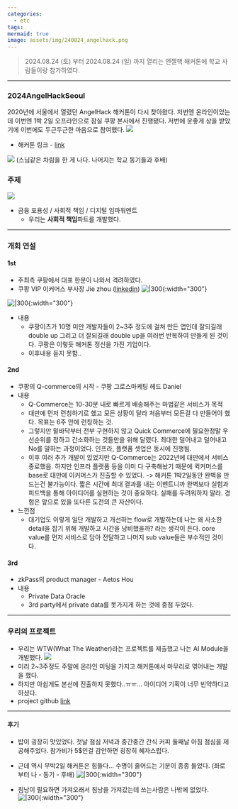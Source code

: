 ```yaml
---
categories:
  - etc
tags: 
mermaid: true
image: assets/img/240824_angelhack.png
---
```

> 2024.08.24 (토) 부터 2024.08.24 (일) 까지 열리는 엔젤핵 해커톤에 학교 사람들이랑 참가하였다.
---

### 2024AngelHackSeoul
 2020년에 서울에서 열렸던 AngelHack 해커톤이 다시 찾아왔다. 저번엔 온라인이었는데 이번엔 1박 2일 오프라인으로 잠실 쿠팡 본사에서 진행됐다.  저번에 운좋게 상을 받았기에 이번에도 두근두근한 마음으로 참여했다.
![](https://i.imgur.com/hIVyNXi.png)

- 해커톤 링크 - [link](https://angelhack.com/hackglobal/seoul/)

![](https://i.imgur.com/WtoXUCO.png)
(스님같은 차림을 한 게 나다. 나머지는 학교 동기들과 후배)

### 주제
![](https://i.imgur.com/k0ufJSh.png)
- 금융 포용성 / 사회적 책임 / 디지털 임파워멘트
	- 우리는 **사회적 책임**파트를 개발했다.

----

### 개회 연설

#### 1st
- 주최측 쿠팡에서 대표 한분이 나와서 격려하였다.
- 쿠팡 VIP 이커머스 부사장 Jie zhou ([linkedin](https://kr.linkedin.com/in/jiezhou1))
![|300](https://i.imgur.com/NlE7YVm.png){:width="300"}


![|300](https://i.imgur.com/2E7lmkV.jpeg){:width="300"}

- 내용
	- 쿠팡이츠가 10명 미만 개발자들이 2~3주 정도에 걸쳐 만든 앱인데 잘되길래 double up 그리고 더 잘되길래 double up을 여러번 반복하여 만들게 된 것이다. 쿠팡은 이렇듯 해커톤 정신을 가진 기업이다.
	- 이후내용 듣지 못함..


#### 2nd
- 쿠팡의 Q-commerce의 시작 - 쿠팡 그로스마케팅 헤드 Daniel
- 내용
	- Q-Commerce는 10-30분 내로 빠르게 배송해주는 마법같은 서비스가 목적
	- 대만에 먼저 런칭하기로 했고 모든 상황이 달라 처음부터 모든걸 다 만들어야 했다. 목표는 6주 안에 런칭하는 것.
	- 그렇지만 밑바닥부터 전부 구현하지 않고 Quick Commerce에 필요한정말 우선순위를 정하고 간소화하는 것들만을 위해 달렸다. 최대한 덜어내고 덜어내고 No를 말하는 과정이었다. 인프라, 플랫폼 셋업은 동시에 진행됨. 
	- 이후 여러 추가 개발이 있었지만 Q-Commerce는 2022년에 대만에서 서비스 종료했음. 하지만 인프라 플랫폼 등을 이미 다 구축해놨기 때문에 퀵커머스를 base로 대만에 이커머스가 진출할 수 있었다.
	-> 해커톤 1박2일동안 완벽을 만드는건 불가능이다. 짧은 시간에 최대 결과를 내는 이벤트니까 완벽보다 실험과 피드백을 통해 아이디어를 실현하는 것이 중요하다. 실패를 두려워하지 말라. 경험은 앞으로 있을 또다른 도전의 큰 자산이다.
- 느낀점
	- 대기업도 이렇게 일단 개발하고 개선하는 flow로 개발하는데 나는 왜 사소한 detail을 잡기 위해 개발하고 시간을 낭비했을까? 라는 생각이 든다. core value를 먼저 서비스로 담아 전달하고 나머지 sub value들은 부수적인 것이다.

#### 3rd
- zkPass의 product manager - Aetos Hou
- 내용
	- Private Data Oracle
	- 3rd party에서 private data를 못가지게 하는 것에 중점 두었다.

---

### 우리의 프로젝트
- 우리는 WTW(What The Weather)라는 프로젝트를 제출했고 나는 AI Module을 개발했다.
	![](https://i.imgur.com/OTEYfGl.png)
- 미리 2~3주정도 주말에 온라인 미팅을 가지고 해커톤에서 마무리로 엮어내는 개발을 했다.
- 하지만 아쉽게도 본선에 진출하지 못했다..ㅠㅠ... 아이디어 기획이 너무 빈약하다고 하셨다.
- project github [link](https://github.com/what-the-weather2024/.github/tree/main/profile)

---

#### 후기
- 밥이 굉장히 맛있었다. 첫날 점심 저녁과 중간중간 간식 커피 둘째날 아침 점심을 제공해주었다. 참가비가 5$인걸 감안하면 굉장히 혜자스럽다.
- 근데 역시 무박2일 해커톤은 힘들다... 수명이 줄어드는 기분이 종종 들었다. (좌로부터 나 - 동기 - 후배)
	![|300](https://i.imgur.com/5ejPzGM.jpeg){:width="300"}

- 침낭이 필요하면 가져오래서 침낭을 가져갔는데 쓰는사람은 나밖에 없었다. 
	![|300](https://i.imgur.com/DyWUkKh.jpeg){:width="300"}
